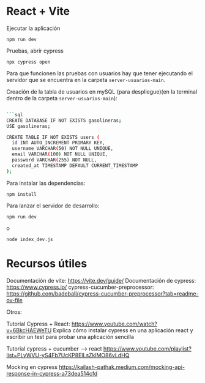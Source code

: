 # React + Vite

Ejecutar la aplicación

`npm run dev`

Pruebas, abrir cypress

`npx cypress open`

Para que funcionen las pruebas con usuarios hay que tener ejecutando el servidor que se encuentra en la carpeta `server-usuarios-main`.

Creación de la tabla de usuarios en mySQL (para despliegue)(en la terminal dentro de la carpeta `server-usuarios-main`):

```bash

```sql
CREATE DATABASE IF NOT EXISTS gasolineras;
USE gasolineras;

CREATE TABLE IF NOT EXISTS users (
  id INT AUTO_INCREMENT PRIMARY KEY,
  username VARCHAR(50) NOT NULL UNIQUE,
  email VARCHAR(100) NOT NULL UNIQUE,
  password VARCHAR(255) NOT NULL,
  created_at TIMESTAMP DEFAULT CURRENT_TIMESTAMP
);
```

Para instalar las dependencias:

```
npm install
```

Para lanzar el servidor de desarrollo:

```
npm run dev
```

o

```
node index_dev.js
```

Recursos útiles
===============

Documentación de vite: https://vite.dev/guide/ 
Documentación de cypress: https://www.cypress.io/ 
cypress-cucumber-preprocessor: https://github.com/badeball/cypress-cucumber-preprocessor?tab=readme-ov-file 

Otros: 

Tutorial Cypress + React: https://www.youtube.com/watch?v=6BkcHAEWeTU
Explica cómo instalar cypress en una aplicación react y escribir un test para probar una aplicación sencilla 

Tutorial cypress + cucumber --> react https://www.youtube.com/playlist?list=PLyWVU-yS4Fb7UcKP8ElLsZklMO86vLdHQ 

Mocking en cypress https://kailash-pathak.medium.com/mocking-api-response-in-cypress-a73dea514cfd 


